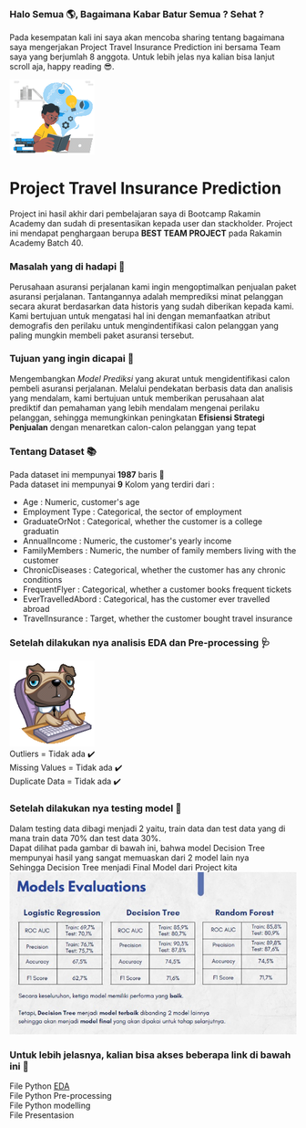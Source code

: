 ### Halo Semua 🌎, Bagaimana Kabar Batur Semua ? Sehat ?
Pada kesempatan kali ini saya akan mencoba sharing tentang bagaimana saya mengerjakan Project Travel Insurance Prediction ini bersama Team saya yang berjumlah 8 anggota. 
Untuk lebih jelas nya kalian bisa lanjut scroll aja, happy reading 😎.

![](https://github.com/gustiarifiyanto/Assets/blob/main/Reading.gif)
# Project Travel Insurance Prediction
Project ini hasil akhir dari pembelajaran saya di Bootcamp Rakamin Academy dan sudah di presentasikan kepada user dan stackholder. Project ini mendapat penghargaan berupa **BEST TEAM PROJECT** pada Rakamin Academy Batch 40. <br/>

### Masalah yang di hadapi 👻
Perusahaan asuransi perjalanan kami ingin mengoptimalkan penjualan paket asuransi perjalanan. Tantangannya adalah memprediksi minat pelanggan secara akurat berdasarkan data historis yang sudah diberikan kepada kami. Kami bertujuan untuk mengatasi hal ini dengan memanfaatkan atribut demografis den perilaku untuk mengindentifikasi calon pelanggan yang paling mungkin membeli paket asuransi tersebut.

### Tujuan yang ingin dicapai 🎉
Mengembangkan *Model Prediksi* yang akurat untuk mengidentifikasi calon pembeli asuransi perjalanan. Melalui pendekatan berbasis data dan analisis yang mendalam, kami bertujuan untuk memberikan perusahaan alat prediktif dan pemahaman yang lebih mendalam mengenai perilaku pelanggan, sehingga memungkinkan peningkatan **Efisiensi Strategi Penjualan** dengan menaretkan calon-calon pelanggan yang tepat

### Tentang Dataset 📚
Pada dataset ini mempunyai **1987** baris 📜 <br/>Pada dataset ini mempunyai **9** Kolom yang terdiri dari :
* Age : Numeric, customer's age
* Employment Type : Categorical, the sector of employment
* GraduateOrNot : Categorical, whether the customer is a college graduatin
* AnnualIncome : Numeric, the customer's yearly income
* FamilyMembers : Numeric, the number of family members living with the customer
* ChronicDiseases : Categorical, whether the customer has any chronic conditions
* FrequentFlyer : Categorical, whether a customer books frequent tickets
* EverTravelledAbord : Categorical, has the customer ever travelled abroad
* TravelInsurance : Target, whether the customer bought travel insurance <br/>

### Setelah dilakukan nya analisis EDA dan Pre-processing 🩺
![](https://github.com/gustiarifiyanto/Assets/blob/main/dog%20com.gif) <br/>
Outliers = Tidak ada ✔️<br/>
Missing Values = Tidak ada ✔️<br/>
Duplicate Data = Tidak ada ✔️<br/>
### Setelah dilakukan nya testing model 🧪
Dalam testing data dibagi menjadi 2 yaitu, train data dan test data yang di mana train data 70% dan test data 30%.<br/>
Dapat dilihat pada gambar di bawah ini, bahwa model Decision Tree mempunyai hasil yang sangat memuaskan dari 2 model lain nya<br/>
Sehingga Decision Tree menjadi Final Model dari Project kita<br/>
![](https://github.com/gustiarifiyanto/Assets/blob/main/hasil%20model%20final.jpg)<br/>

### Untuk lebih jelasnya, kalian bisa akses beberapa link di bawah ini 🔗
File Python [EDA](https://github.com/gustiarifiyanto/data_sciene_enthuist/blob/392099ae384af751b75979aded0ab88431db652d/EDA%20-%206th%20Sense%20Analyst.ipynb) <br/>
File Python Pre-processing <br/>
File Python modelling <br/>
File Presentasion 




